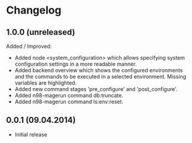 Changelog
=========

1.0.0 (unreleased)
-----

Added / Improved:

* Added node <system_configuration> which allows specifying system configuration settings in a more readable manner.
* Added backend overview which shows the configured environments and the commands to be executed in a selected
  environment. Missing variables are highlighted.
* Added new command stages 'pre_configure' and 'post_configure'.
* Added n98-magerun command db:truncate.
* Added n98-magerun command ls:env:reset. 

0.0.1 (09.04.2014)
-----
* Initial release
